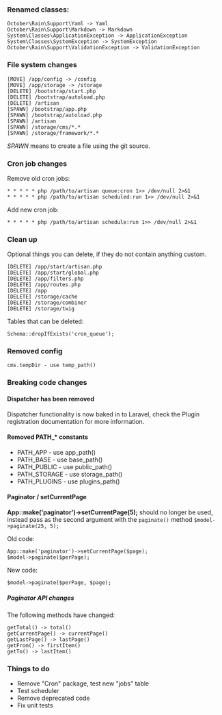 ### Renamed classes:

    October\Rain\Support\Yaml -> Yaml
    October\Rain\Support\Markdown -> Markdown
    System\Classes\ApplicationException -> ApplicationException
    System\Classes\SystemException -> SystemException
    October\Rain\Support\ValidationException -> ValidationException

### File system changes

    [MOVE] /app/config -> /config
    [MOVE] /app/storage -> /storage
    [DELETE] /bootstrap/start.php
    [DELETE] /bootstrap/autoload.php
    [DELETE] /artisan
    [SPAWN] /bootstrap/app.php
    [SPAWN] /bootstrap/autoload.php
    [SPAWN] /artisan
    [SPAWN] /storage/cms/*.*
    [SPAWN] /storage/framework/*.*

*SPAWN* means to create a file using the git source.

### Cron job changes

Remove old cron jobs:

    * * * * * php /path/to/artisan queue:cron 1>> /dev/null 2>&1
    * * * * * php /path/to/artisan scheduled:run 1>> /dev/null 2>&1

Add new cron job:

    * * * * * php /path/to/artisan schedule:run 1>> /dev/null 2>&1

### Clean up

Optional things you can delete, if they do not contain anything custom.

    [DELETE] /app/start/artisan.php
    [DELETE] /app/start/global.php
    [DELETE] /app/filters.php
    [DELETE] /app/routes.php
    [DELETE] /app
    [DELETE] /storage/cache
    [DELETE] /storage/combiner
    [DELETE] /storage/twig

Tables that can be deleted:

    Schema::dropIfExists('cron_queue');

### Removed config

    cms.tempDir - use temp_path()

### Breaking code changes

#### Dispatcher has been removed

Dispatcher functionality is now baked in to Laravel, check the Plugin registration documentation for more information.

#### Removed PATH_* constants

- PATH_APP - use app_path()
- PATH_BASE - use base_path()
- PATH_PUBLIC - use public_path()
- PATH_STORAGE - use storage_path()
- PATH_PLUGINS  - use plugins_path()

#### Paginator / setCurrentPage

**App::make('paginator')->setCurrentPage(5);** should no longer be used, instead pass as the second argument with the `paginate()` method `$model->paginate(25, 5);`

Old code:

    App::make('paginator')->setCurrentPage($page);
    $model->paginate($perPage);

New code:

    $model->paginate($perPage, $page);

##### Paginator API changes

The following methods have changed:

    getTotal() -> total()
    getCurrentPage() -> currentPage()
    getLastPage() -> lastPage()
    getFrom() -> firstItem()
    getTo() -> lastItem()

### Things to do

- Remove "Cron" package, test new "jobs" table
- Test scheduler
- Remove deprecated code
- Fix unit tests